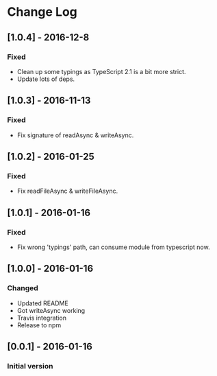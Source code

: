 # Change Log

## [1.0.4] - 2016-12-8
### Fixed
- Clean up some typings as TypeScript 2.1 is a bit more strict.
- Update lots of deps.

## [1.0.3] - 2016-11-13
### Fixed
- Fix signature of readAsync & writeAsync.

## [1.0.2] - 2016-01-25
### Fixed
- Fix readFileAsync & writeFileAsync.

## [1.0.1] - 2016-01-16
### Fixed
- Fix wrong 'typings' path, can consume module from typescript now.

## [1.0.0] - 2016-01-16
### Changed
- Updated README
- Got writeAsync working
- Travis integration
- Release to npm

## [0.0.1] - 2016-01-16
### Initial version
